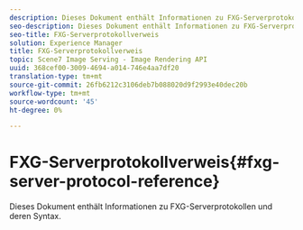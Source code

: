 ```yaml
---
description: Dieses Dokument enthält Informationen zu FXG-Serverprotokollen und deren Syntax.
seo-description: Dieses Dokument enthält Informationen zu FXG-Serverprotokollen und deren Syntax.
seo-title: FXG-Serverprotokollverweis
solution: Experience Manager
title: FXG-Serverprotokollverweis
topic: Scene7 Image Serving - Image Rendering API
uuid: 368cef00-3009-4694-a014-746e4aa7df20
translation-type: tm+mt
source-git-commit: 26fb6212c3106deb7b088020d9f2993e40dec20b
workflow-type: tm+mt
source-wordcount: '45'
ht-degree: 0%

---
```



# FXG-Serverprotokollverweis{#fxg-server-protocol-reference}

Dieses Dokument enthält Informationen zu FXG-Serverprotokollen und deren Syntax.

